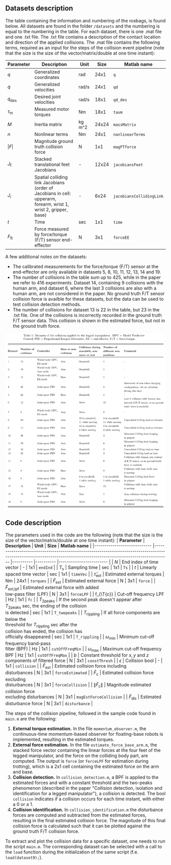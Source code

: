 ## Datasets description
The table containing the information and numbering of the rosbags, is found below. All datasets are found in the folder `/datasets` and the numbering is equal to the numbering in the table. For each dataset, there is one .mat file and one .txt file. The .txt file contains a description of the contact location and direction of the applied collisions. The .mat file contains the following terms, required as an input for the steps of the collision event pipeline (note that the size is the size of the vector/matrix/double at one time instant):

| **Parameter**          	| **Description**                                                                                                          	| **Unit** 	| **Size** 	| **Matlab name**          	|
|------------------------	|--------------------------------------------------------------------------------------------------------------------------	|----------	|----------	|--------------------------	|
| $q$                    	| Generalized coordinates                                                                                                  	| rad      	| 24x1     	| `q`                      	|
| $\dot{q}$              	| Generalized velocities                                                                                                   	| rad/s    	| 24x1     	| `qd`                     	|
| $\dot{q}_{\text{des}}$ 	| Desired joint velocities                                                                                                 	| rad/s    	| 18x1     	| `qd_des`                 	|
| $\tau_{\text{m}}$      	| Measured motor torques                                                                                                   	| Nm       	| 18x1     	| `taum`                   	|
| $M$                    	| Inertia matrix                                                                                                           	| kg m^2   	| 24x24    	| `massMatrix`             	|
| $n$                    	| Nonlinear terms                                                                                                          	| Nm       	| 24x1     	| `nonlinearTerms`         	|
| $\|F\|$                	| Magnitude ground truth collision force                                                                                   	| N        	| 1x1      	| `magFTforce`             	|
| $J_{\text{f}}$         	| Stacked translational feet Jacobians                                                                                     	| -        	| 12x24    	| `jacobiansFeet`          	|
| $J_{i}$                	| Spatial colliding link Jacobians<br>(order of Jacobians in cell: upperarm, <br>forearm, wrist 1, wrist 2, gripper, base) 	| -        	| 6x24     	| `jacobiansCollidingLink` 	|
| $t$                    	| Time                                                                                                  	| sec      	| 1x1     	| `time`                      	|
| $F_{\text{ft}}$                    	| Force measured by force/torque<br>(F/T) sensor end-effector                                                                                                  	| N      	| 3x1     	| `forceEE`                      	|

A few additional notes on the datasets:
- The calibrated measurements for the force/torque (F/T) sensor at the end-effector are only available in datasets 5, 8, 10, 11, 12, 13, 14 and 19.
- The number of collisions in the table sum up to 425, while in the paper we refer to 416 experiments. Dataset 14, containing 9 collisions with the human arm, and dataset 6, where the last 3 collisions are also with a human arm, are not considered in the paper. No ground truth F/T sensor collision force is availble for these datasets, but the data can be used to test collision detection methods.   
- The number of collisions for dataset 13 is 22 in the table, but 23 in the .txt file. One of the collisions is incorrectly recorded in the ground truth F/T sensor data. This collision is shown in the estimated force, but not in the ground truth force. 

![Table](table.jpg)


## Code description
The parameters used in the code are the following (note that the size is the size of the vector/matrix/double at one time instant):
| **Parameter**              	| **Description**                                                                                                                                                   	| **Unit** 	| **Size** 	| **Matlab name**        	|
|----------------------------	|-------------------------------------------------------------------------------------------------------------------------------------------------------------------	|----------	|----------	|------------------------	|
| $N$                        	| End index of time vector                                                                                                                                          	| -        	| 1x1      	| `endInd`               	|
| $T_{\text{s}}$             	| Sampling time                                                                                                                                                     	| sec      	| 1x1      	| `Ts`                   	|
| $t$                        	| Linearly spaced time vector                                                                                                                                       	| sec      	| 1x1      	| `timeVec`              	|
| $\hat{\tau}_{\text{ext}}$  	| Estimated external torques                                                                                                                                        	| Nm       	| 24x1     	| `torques`              	|
| $\hat{F}_{\text{ext}}$     	| Estimated external force                                                                                                                                          	| N        	| 3x1      	| `force`                	|
| $\hat{F}_{\text{ext,lpf}}$ 	| Estimated external force with added <br>low-pass filter (LPF)                                                                                                      	| N        	| 3x1      	| `forceLPF`             	|
| f_{\T{c}}                  	| Cut-off frequency LPF                                                                                                                                             	| Hz       	| 1x1      	| `fc`                   	|
| $T_\text{2peaks}$          	| If the second peak doesn't appear after <br>$T_\text{2peaks}$ sec, the ending of the collision <br>is detected                                                    	| sec      	| 1x1      	| `T_twopeaks`           	|
| $T_{\text{rippling}}$      	| If all force components are below the <br>threshold for $T_{\text{rippling}}$ sec after the <br> collision has ended, the collision has <br>officially disappeared 	| sec      	| 1x1      	| `T_rippling`           	|
| $\omega_{\text{min}}$      	| Minimum cut-off frequency band-pass<br>filter (BPF)                                                                                                               	| Hz       	| 1x1      	| `cutOffFreqMin`        	|
| $\omega_{\text{max}}$      	| Maximum cut-off frequency BPF                                                                                                                                     	| Hz       	| 1x1      	| `cutOffFreqMax`        	|
| $b$                        	| Constant threshold for $x, y$ and $z$<br>components of filtered force                                                                                             	| N        	| 3x1      	| `constThresh`          	|
| $\epsilon$                 	| Collision bool                                                                                                                                                    	| -        	| 1x1      	| `collision`            	|
| $\hat{F}_{\text{ext}}$     	| Estimated collision force including <br>disturbances                                                                                                              	| N        	| 3x1      	| `forceEstimated`       	|
| $\hat{F}_{\text{c}}$       	| Estimated collision force excluding<br>disturbances                                                                                                               	| N        	| 3x1      	| `forceCollision`       	|
| $\|\hat{F}_{\text{c}}\|$   	| Magnitude estimated collision force<br>excluding disturbances                                                                                                     	| N        	| 3x1      	| `magEstForceCollision` 	|
| $\hat{F}_{\text{dis}}$     	| Estimated disturbance force                                                                                                                                       	| N        	| 3x1      	| `disturbance`          	|

The steps of the collision pipeline, followed in the sample code found in `main.m` are the following:
1. **External torque estimation.** In the file `momentum_observer.m`, the continuous-time momentum-based observer for floating-base robots is implemented, resulting in the estimated torques.
2. **External force estimation.** In the file `estimate_force_base_arm.m`, the stacked force vector containing the linear forces at the four feet of the legged manipulator, and the force on the colliding body part, are computed. The output is `force` (or `forceLPF` for estimation during trotting), which is a 2x1 cell containing the estimated force on the arm and base. 
3. **Collision detection.** In `collision_detection.m`, a BPF is applied to the estimated forces and with a constant threshold and the two-peaks phenomenon (described in the paper "Collision detection, isolation and identification for a legged manipulator"), a collision is detected. The bool `collision` indicates if a collision occurs for each time instant, with either a 0 or a 1. 
4. **Collision identification.** In `collision_identification.m` the disturbance forces are computed and subtracted from the estimated forces, resulting in the final estimated collision force. The magnitude of this final collision force is calculated such that it can be plotted against the ground truth F/T collision force. 

To extract and plot the collision data for a specific dataset, one needs to run the script `main.m`. The corresponding dataset can be selected with a call to the `load` function during the initialization of the same script (f.e. `load(dataset9);`).
